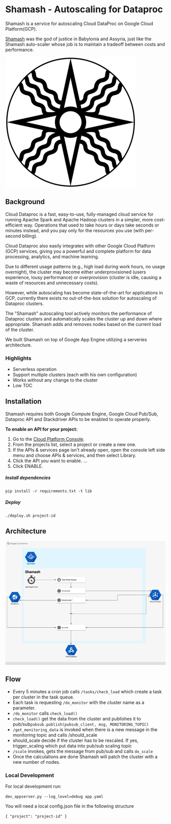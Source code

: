# Shamash - Autoscaling for Dataproc
Shamash is a service for autoscaling Cloud DataProc on Google Cloud Platform(GCP).


[Shamash](https://www.wikiwand.com/en/Shamash) was the god of justice in Babylonia and Assyria, just like
the Shamash auto-scaler whose job is to maintain a tradeoff between costs and
performance.

![](static/Shamash.png)

## Background
Cloud Dataproc is a fast, easy-to-use, fully-managed cloud service for running Apache Spark and Apache Hadoop clusters in a simpler, more cost-efficient way. Operations that used to take hours or days take seconds or minutes instead, and you pay only for the resources you use (with per-second billing).

Cloud Dataproc also easily integrates with other Google Cloud Platform (GCP) services, giving you a powerful and complete platform for data processing, analytics, and machine learning.

Due to different usage patterns (e.g., high load during work hours, no usage overnight), the cluster may become either underprovisioned (users experience, lousy performance) or overprovision (cluster is idle, causing a waste of resources and unnecessary costs).

However, while autoscaling has become state-of-the-art for applications in GCP, currently there exists no out-of-the-box solution for autoscaling of Dataproc clusters.

The "Shamash" autoscaling tool actively monitors the performance of Dataproc clusters and automatically scales the cluster up and down where appropriate. Shamash adds and removes nodes based on the current load of the cluster.

We built Shamash on top of Google App Engine utilizing a serveries architecture. 

### Highlights
* Serverless operation
* Support multiple clusters (each with his own configuration)
* Works without any change to the cluster
* Low TOC

## Installation
Shamash requires both Google Compute Engine, Google Cloud Pub/Sub, Dataproc API and Stackdriver APIs to be enabled to operate properly.

**To enable an API for your project:**

1. Go to the [Cloud Platform Console](https://console.cloud.google.com/).
2. From the projects list, select a project or create a new one.
3. If the APIs & services page isn't already open, open the console left side menu and choose APIs & services, and then select Library.
4. Click the API you want to enable. ...
5. Click ENABLE.

##### Install dependencies

`pip install -r requirements.txt -t lib`

##### Deploy
`./deploy.sh project-id`


## Architecture
![](Shamash_arch.png)

## Flow

* Every 5 minutes a cron job calls `/tasks/check_load` which create a task per cluster in the task queue.
* Each task is requesting `/do_monitor` with the cluster name as a parameter.
* `/do_monitor` calls `check_load()`
* `check_load()` get the data from the cluster and publishes it to pub/sub`pubsub.publish(pubsub_client, msg, MONITORING_TOPIC)`
* `/get_monitoring_data` is invoked when there is a new message in the monitoring topic and calls /should_scale
* should_scale decide if the cluster has to be rescaled. If yes, trigger_scaling which put data into pub/sub scaling topic
* `/scale` invokes, gets the message from pub/sub and  calls `do_scale`
* Once the calculations are done Shamash will patch the cluster with a new number of nodes.

### Local Development
For local development run:

 `dev_appserver.py --log_level=debug app.yaml`

  You will need a local config.json file in the following structure

`{
"project": "project-id"
}`
